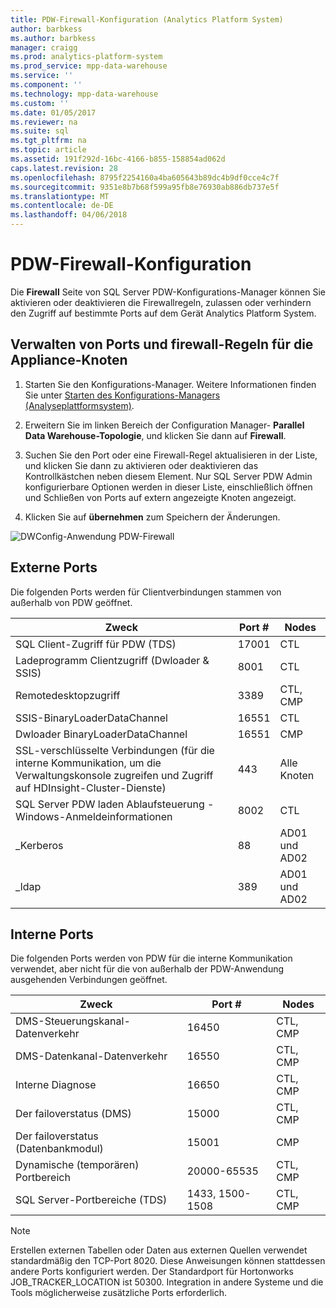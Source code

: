 ```yaml
---
title: PDW-Firewall-Konfiguration (Analytics Platform System)
author: barbkess
ms.author: barbkess
manager: craigg
ms.prod: analytics-platform-system
ms.prod_service: mpp-data-warehouse
ms.service: ''
ms.component: ''
ms.technology: mpp-data-warehouse
ms.custom: ''
ms.date: 01/05/2017
ms.reviewer: na
ms.suite: sql
ms.tgt_pltfrm: na
ms.topic: article
ms.assetid: 191f292d-16bc-4166-b855-158854ad062d
caps.latest.revision: 28
ms.openlocfilehash: 8795f2254160a4ba605643b89dc4b9df0cce4c7f
ms.sourcegitcommit: 9351e8b7b68f599a95fb8e76930ab886db737e5f
ms.translationtype: MT
ms.contentlocale: de-DE
ms.lasthandoff: 04/06/2018
---
```

# <a name="pdw-firewall-configuration"></a>PDW-Firewall-Konfiguration
Die **Firewall** Seite von SQL Server PDW-Konfigurations-Manager können Sie aktivieren oder deaktivieren die Firewallregeln, zulassen oder verhindern den Zugriff auf bestimmte Ports auf dem Gerät Analytics Platform System.  
  
## <a name="to-manage-ports-and-firewall-rules-for-appliance-nodes"></a>Verwalten von Ports und firewall-Regeln für die Appliance-Knoten  
  
1.  Starten Sie den Konfigurations-Manager. Weitere Informationen finden Sie unter [Starten des Konfigurations-Managers &#40;Analyseplattformsystem&#41;](launch-the-configuration-manager.md).  
  
2.  Erweitern Sie im linken Bereich der Configuration Manager- **Parallel Data Warehouse-Topologie**, und klicken Sie dann auf **Firewall**.  
  
3.  Suchen Sie den Port oder eine Firewall-Regel aktualisieren in der Liste, und klicken Sie dann zu aktivieren oder deaktivieren das Kontrollkästchen neben diesem Element. Nur SQL Server PDW Admin konfigurierbare Optionen werden in dieser Liste, einschließlich öffnen und Schließen von Ports auf extern angezeigte Knoten angezeigt.  
  
4.  Klicken Sie auf **übernehmen** zum Speichern der Änderungen.  
  
![DWConfig-Anwendung PDW-Firewall](./media/pdw-firewall-configuration/SQL_Server_PDW_DWConfig_ApplPDWFirewall.png "SQL_Server_PDW_DWConfig_ApplPDWFirewall")  
  
## <a name="external-ports"></a>Externe Ports  
Die folgenden Ports werden für Clientverbindungen stammen von außerhalb von PDW geöffnet.  
  
|Zweck|Port #|Nodes|  
|-----------|-----------|---------|  
|SQL Client-Zugriff für PDW (TDS)|17001|CTL|  
|Ladeprogramm Clientzugriff (Dwloader & SSIS)|8001|CTL|  
|Remotedesktopzugriff|3389|CTL, CMP|  
|SSIS-BinaryLoaderDataChannel|16551|CTL|  
|Dwloader BinaryLoaderDataChannel|16551|CMP|  
|SSL-verschlüsselte Verbindungen (für die interne Kommunikation, um die Verwaltungskonsole zugreifen und Zugriff auf HDInsight-Cluster-Dienste)|443|Alle Knoten|  
|SQL Server PDW laden Ablaufsteuerung - Windows-Anmeldeinformationen|8002|CTL|  
|_Kerberos|88|AD01 und AD02|  
|_ldap|389|AD01 und AD02|  
  
## <a name="internal-ports"></a>Interne Ports  
Die folgenden Ports werden von PDW für die interne Kommunikation verwendet, aber nicht für die von außerhalb der PDW-Anwendung ausgehenden Verbindungen geöffnet.  
  
|Zweck|Port #|Nodes|  
|-----------|-----------|---------|  
|DMS-Steuerungskanal-Datenverkehr|16450|CTL, CMP|  
|DMS-Datenkanal-Datenverkehr|16550|CTL, CMP|  
|Interne Diagnose|16650|CTL, CMP|  
|Der failoverstatus (DMS)|15000|CTL, CMP|  
|Der failoverstatus (Datenbankmodul)|15001|CMP|  
|Dynamische (temporären) Portbereich|20000-65535|CTL, CMP|  
|SQL Server-Portbereiche (TDS)|1433, 1500-1508|CTL, CMP|  
  
> [!NOTE]  
> Erstellen externen Tabellen oder Daten aus externen Quellen verwendet standardmäßig den TCP-Port 8020. Diese Anweisungen können stattdessen andere Ports konfiguriert werden. Der Standardport für Hortonworks JOB_TRACKER_LOCATION ist 50300. Integration in andere Systeme und die Tools möglicherweise zusätzliche Ports erforderlich.  
  
<!-- MISSING LINKS ## See Also  
[HDInsight Firewall Configuration &#40;Analytics Platform System&#41;](hdinsight-firewall-configuration.md)  -->  
  

